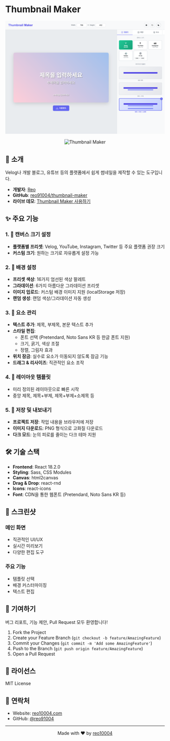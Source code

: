 # Thumbnail Maker

<div align="center">

![alt text](public/img_preview.png)

![Thumbnail Maker](https://img.shields.io/badge/Thumbnail%20Maker-v1.0-blue?style=for-the-badge)

</div>

## 📌 소개

Velog나 개발 블로그, 유튜브 등의 플랫폼에서 쉽게 썸네일을 제작할 수 있는 도구입니다.

- **개발자**: [Reo](https://reo10004.com)
- **GitHub**: [reo91004/thumbnail-maker](https://github.com/reo91004/thumbnail-maker)
- **라이브 데모**: [Thumbnail Maker 사용하기](http://reo91004.com/thumbnail-maker)

## ✨ 주요 기능

### 1. 📐 캔버스 크기 설정

- **플랫폼별 프리셋**: Velog, YouTube, Instagram, Twitter 등 주요 플랫폼 권장 크기
- **커스텀 크기**: 원하는 크기로 자유롭게 설정 가능

### 2. 🎨 배경 설정

- **프리셋 색상**: 16가지 엄선된 색상 팔레트
- **그라데이션**: 6가지 아름다운 그라데이션 프리셋
- **이미지 업로드**: 커스텀 배경 이미지 지원 (localStorage 저장)
- **랜덤 생성**: 랜덤 색상/그라데이션 자동 생성

### 3. 📝 요소 관리

- **텍스트 추가**: 제목, 부제목, 본문 텍스트 추가
- **스타일 편집**:
  - 폰트 선택 (Pretendard, Noto Sans KR 등 한글 폰트 지원)
  - 크기, 굵기, 색상 조절
  - 정렬, 그림자 효과
- **위치 잠금**: 실수로 요소가 이동되지 않도록 잠금 기능
- **드래그 & 리사이즈**: 직관적인 요소 조작

### 4. 🎯 레이아웃 템플릿

- 미리 정의된 레이아웃으로 빠른 시작
- 중앙 제목, 제목+부제, 제목+부제+소제목 등

### 5. 💾 저장 및 내보내기

- **프로젝트 저장**: 작업 내용을 브라우저에 저장
- **이미지 다운로드**: PNG 형식으로 고화질 다운로드
- **다크 모드**: 눈의 피로를 줄이는 다크 테마 지원

## 🛠 기술 스택

- **Frontend**: React 18.2.0
- **Styling**: Sass, CSS Modules
- **Canvas**: html2canvas
- **Drag & Drop**: react-rnd
- **Icons**: react-icons
- **Font**: CDN을 통한 웹폰트 (Pretendard, Noto Sans KR 등)

## 📸 스크린샷

### 메인 화면

- 직관적인 UI/UX
- 실시간 미리보기
- 다양한 편집 도구

### 주요 기능

- 템플릿 선택
- 배경 커스터마이징
- 텍스트 편집

## 🤝 기여하기

버그 리포트, 기능 제안, Pull Request 모두 환영합니다!

1. Fork the Project
2. Create your Feature Branch (`git checkout -b feature/AmazingFeature`)
3. Commit your Changes (`git commit -m 'Add some AmazingFeature'`)
4. Push to the Branch (`git push origin feature/AmazingFeature`)
5. Open a Pull Request

## 📄 라이선스

MIT License

## 📧 연락처

- Website: [reo10004.com](https://reo10004.com)
- GitHub: [@reo91004](https://github.com/reo91004)

---

<div align="center">
Made with ❤️ by <a href="https://reo10004.com">reo10004</a>
</div>

